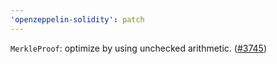```yaml
---
'openzeppelin-solidity': patch
---
```


`MerkleProof`: optimize by using unchecked arithmetic. ([#3745](https://github.com/OpenZeppelin/openzeppelin-contracts/pull/3745))

